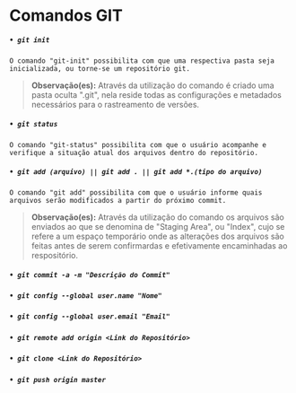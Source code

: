 # Comandos GIT

##### **`• git init`**
	O comando "git-init" possibilita com que uma respectiva pasta seja inicializada, ou torne-se um repositório git.

> **Observação(es):** Através da utilização do comando é criado uma pasta oculta ".git", nela reside todas as configurações e metadados necessários para o rastreamento de versões.

##### **`• git status`**
    O comando "git-status" possibilita com que o usuário acompanhe e verifique a situação atual dos arquivos dentro do repositório.

##### **`• git add (arquivo) || git add . || git add *.(tipo do arquivo)`**
    O comando "git add" possibilita com que o usuário informe quais arquivos serão modificados a partir do próximo commit.

> **Observação(es):** Através da utilização do comando os arquivos são enviados ao que se denomina de "Staging Area", ou "Index", cujo se refere a um espaço temporário onde as alterações dos arquivos são feitas antes de serem confirmardas e efetivamente encaminhadas ao respositório.

##### **`• git commit -a -m "Descrição do Commit"`**


##### **`• git config --global user.name "Nome"`**


##### **`• git config --global user.email "Email"`**


##### **`• git remote add origin <Link do Repositório>`**


##### **`• git clone <Link do Repositório>`**


##### **`• git push origin master`**
